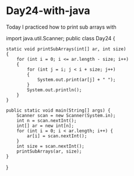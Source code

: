 # Day24-with-java
Today I practiced how to print sub arrays with 

import java.util.Scanner;
public class Day24 {
    
    static void printSubArrays(int[] ar, int size)
    {
        for (int i = 0; i <= ar.length - size; i++)
        {
            for (int j = i; j < i + size; j++)
            {
                System.out.print(ar[j] + " ");
            }
            System.out.println();
        }
    }
    
    public static void main(String[] args) {
        Scanner scan = new Scanner(System.in);
        int n = scan.nextInt();
        int[] ar = new int[n];
        for (int i = 0; i < ar.length; i++) {
            ar[i] = scan.nextInt();
        }
        int size = scan.nextInt();
        printSubArrays(ar, size);
    }
}
